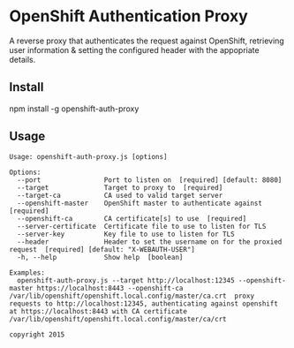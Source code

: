 # OpenShift Authentication Proxy
A reverse proxy that authenticates the request against OpenShift, retrieving
user information & setting the configured header with the appopriate details.

## Install
npm install -g openshift-auth-proxy

## Usage
```
Usage: openshift-auth-proxy.js [options]

Options:
  --port                Port to listen on  [required] [default: 8080]
  --target              Target to proxy to  [required]
  --target-ca           CA used to valid target server
  --openshift-master    OpenShift master to authenticate against  [required]
  --openshift-ca        CA certificate[s] to use  [required]
  --server-certificate  Certificate file to use to listen for TLS
  --server-key          Key file to use to listen for TLS
  --header              Header to set the username on for the proxied request  [required] [default: "X-WEBAUTH-USER"]
  -h, --help            Show help  [boolean]

Examples:
  openshift-auth-proxy.js --target http://localhost:12345 --openshift-master https://localhost:8443 --openshift-ca /var/lib/openshift/openshift.local.config/master/ca.crt  proxy requests to http://localhost:12345, authenticating against openshift at https://localhost:8443 with CA certificate /var/lib/openshift/openshift.local.config/master/ca/crt

copyright 2015
```
